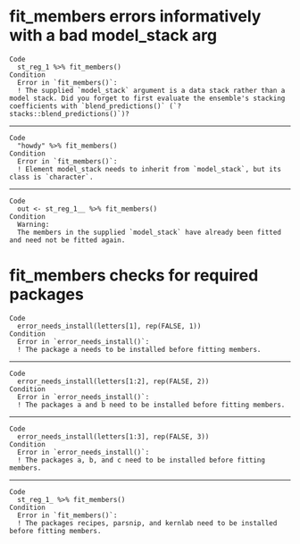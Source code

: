 # fit_members errors informatively with a bad model_stack arg

    Code
      st_reg_1 %>% fit_members()
    Condition
      Error in `fit_members()`:
      ! The supplied `model_stack` argument is a data stack rather than a model stack. Did you forget to first evaluate the ensemble's stacking coefficients with `blend_predictions()` (`?stacks::blend_predictions()`)?

---

    Code
      "howdy" %>% fit_members()
    Condition
      Error in `fit_members()`:
      ! Element model_stack needs to inherit from `model_stack`, but its class is `character`.

---

    Code
      out <- st_reg_1__ %>% fit_members()
    Condition
      Warning:
      The members in the supplied `model_stack` have already been fitted and need not be fitted again.

# fit_members checks for required packages

    Code
      error_needs_install(letters[1], rep(FALSE, 1))
    Condition
      Error in `error_needs_install()`:
      ! The package a needs to be installed before fitting members.

---

    Code
      error_needs_install(letters[1:2], rep(FALSE, 2))
    Condition
      Error in `error_needs_install()`:
      ! The packages a and b need to be installed before fitting members.

---

    Code
      error_needs_install(letters[1:3], rep(FALSE, 3))
    Condition
      Error in `error_needs_install()`:
      ! The packages a, b, and c need to be installed before fitting members.

---

    Code
      st_reg_1_ %>% fit_members()
    Condition
      Error in `fit_members()`:
      ! The packages recipes, parsnip, and kernlab need to be installed before fitting members.


